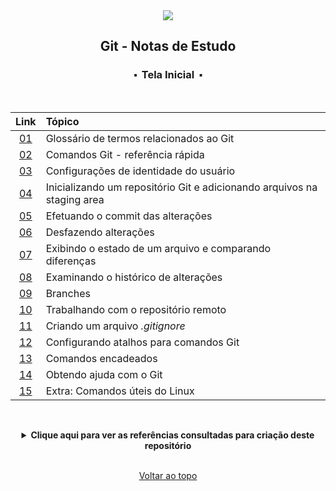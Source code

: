 <div align="center">
  <img src="./assets/git.png">
  <h2>Git - Notas de Estudo</h2>
  <h3>⬝&nbsp; Tela Inicial &nbsp;⬝</h3>
&nbsp;
&nbsp;

Link   | Tópico 
:---:  | :---
[01](https://github.com/michelelozada/Git-Study-Notes/blob/main/files/01-glossario-git.md) | Glossário de termos relacionados ao Git
[02](https://github.com/michelelozada/Git-Study-Notes/blob/main/files/02-comandos-git.md) | Comandos Git - referência rápida 
[03](https://github.com/michelelozada/Git-Study-Notes/blob/main/files/03-identidade-usuario.md) | Configurações de identidade do usuário
[04](https://github.com/michelelozada/Git-Study-Notes/blob/main/files/04-staging-area.md) | Inicializando um repositório Git e adicionando arquivos na staging area
[05](https://github.com/michelelozada/Git-Study-Notes/blob/main/files/05-commitando-alteracoes.md) | Efetuando o commit das alterações 
[06](https://github.com/michelelozada/Git-Study-Notes/blob/main/files/06-desfazendo-alteracoes.md) | Desfazendo alterações  
[07](https://github.com/michelelozada/Git-Study-Notes/blob/main/files/07-exibindo-estado-diferencas.md) | Exibindo o estado de um arquivo e comparando diferenças
[08](https://github.com/michelelozada/Git-Study-Notes/blob/main/files/08-historico-alteracoes.md) | Examinando o histórico de alterações
[09](https://github.com/michelelozada/Git-Study-Notes/blob/main/files/09-branches.md) | Branches
[10](https://github.com/michelelozada/Git-Study-Notes/blob/main/files/10-repositorio-remoto.md) | Trabalhando com o repositório remoto
[11](https://github.com/michelelozada/Git-Study-Notes/blob/main/files/11-arquivo-gitignore.md) | Criando um arquivo *.gitignore*
[12](https://github.com/michelelozada/Git-Study-Notes/blob/main/files/12-atalhos-comandos-git.md) | Configurando atalhos para comandos Git
[13](https://github.com/michelelozada/Git-Study-Notes/blob/main/files/13-comandos-encadeados.md) | Comandos encadeados
[14](https://github.com/michelelozada/Git-Study-Notes/blob/main/files/14-ajuda-com-git.md) | Obtendo ajuda com o Git
[15](https://github.com/michelelozada/Git-Study-Notes/blob/main/files/15-comandos-linux.md) | Extra: Comandos úteis do Linux  

&nbsp;     

<details>
  <summary><strong>Clique aqui para ver as referências consultadas para criação deste repositório</strong></summary>

  &nbsp;
  &nbsp;   
  [A Visual Git Reference](https://marklodato.github.io/visual-git-guide/index-en.html)  
  [Curso de Git (por Fábio dos Reis)](https://www.youtube.com/playlist?list=PLucm8g_ezqNq0dOgug6paAkH0AQSJPlIe)  
  [Git - Documentation](http://git-scm.com/docs)  
  [Git e GitHub para Iniciantes (por Willian Justen)](https://www.youtube.com/playlist?list=PLlAbYrWSYTiPA2iEiQ2PF_A9j__C4hi0A)  
  [GitHub Docs](https://docs.github.com/pt)  
  
  **Sites para treinar conceitos de Git**      
  [Learn Git Branching](https://learngitbranching.js.org/?locale=pt_BR)  
  [Visualizing Git](https://git-school.github.io/visualizing-git/)    
 </details>

&nbsp;  
[Voltar ao topo](https://github.com/michelelozada/Git-Study-Notes#git-notas-de-estudo)

</div>